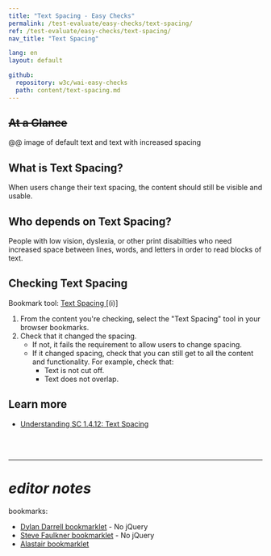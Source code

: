 ```yaml
---
title: "Text Spacing - Easy Checks"
permalink: /test-evaluate/easy-checks/text-spacing/
ref: /test-evaluate/easy-checks/text-spacing/
nav_title: "Text Spacing"

lang: en
layout: default

github:
  repository: w3c/wai-easy-checks
  path: content/text-spacing.md
---
```


## ~~At a Glance~~
@@ image of default text and text with increased spacing

## What is Text Spacing?

When users change their text spacing, the content should still be visible and usable.

## Who depends on Text Spacing?

People with low vision, dyslexia, or other print disabilties who need increased space between lines, words, and letters in order to read blocks of text.

## Checking Text Spacing

Bookmark tool: [Text Spacing ](@@) [(i)]

1. From the content you're checking, select the "Text Spacing" tool in your browser bookmarks.
2. Check that it changed the spacing.
   * If not, it fails the requirement to allow users to change spacing.
   * If it changed spacing, check that you can still get to all the content and functionality. For example, check that:
     * Text is not cut off.
     * Text does not overlap.

## Learn more

* [Understanding SC 1.4.12: Text Spacing](https://www.w3.org/WAI/WCAG22/Understanding/text-spacing.html)

<br><br><hr>
# _editor notes_

bookmarks:
* [Dylan Darrell bookmarklet](https://dylanb.github.io/bookmarklets.html) - No jQuery
* [Steve Faulkner bookmarklet](https://cdpn.io/pen/debug/YLMqbo) - No jQuery
* [Alastair bookmarklet](https://github.com/alastc/adaptation-scripts/blob/master/scripts/text-adaptation.js)
